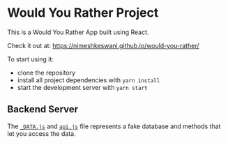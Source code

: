 # Would You Rather Project

This is a Would You Rather App built using React.

Check it out at: https://nimeshkeswani.github.io/would-you-rather/

To start using it:

* clone the repository
* install all project dependencies with `yarn install`
* start the development server with `yarn start`

## Backend Server
The [`_DATA.js`](src/_DATA.js) and [`api.js`](src/api.js) file represents a fake database and methods that let you access the data. 
